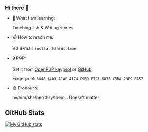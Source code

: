 ### Hi there 👋

<!--
**H3arn/H3arn** is a ✨ _special_ ✨ repository because its `README.md` (this file) appears on your GitHub profile.

Here are some ideas to get you started:
-->

- 🌱 What I am learning:

  Touching fish & Writing stories

- 📫 How to reach me: 

  Via e-mail. `root[at]h3a[dot]moe`

- 🔒 PGP: 
  
  Get it from [OpenPGP keypool](https://keys.openpgp.org/vks/v1/by-fingerprint/364864A3A1AF4174D9BDE7C66076CBBA23E98A57) or [GitHub](https://github.com/H3arn.gpg). 
  
  Fingerprint: `3648 64A3 A1AF 4174 D9BD E7C6 6076 CBBA 23E9 8A57` 

- 😄 Pronouns: 

  he/him/she/her/they/them... Doesn't matter. 

## GitHub Stats
[![My GitHub stats](https://github-readme-stats.vercel.app/api?username=H3arn&count_private=true)](https://github.com/anuraghazra/github-readme-stats)
